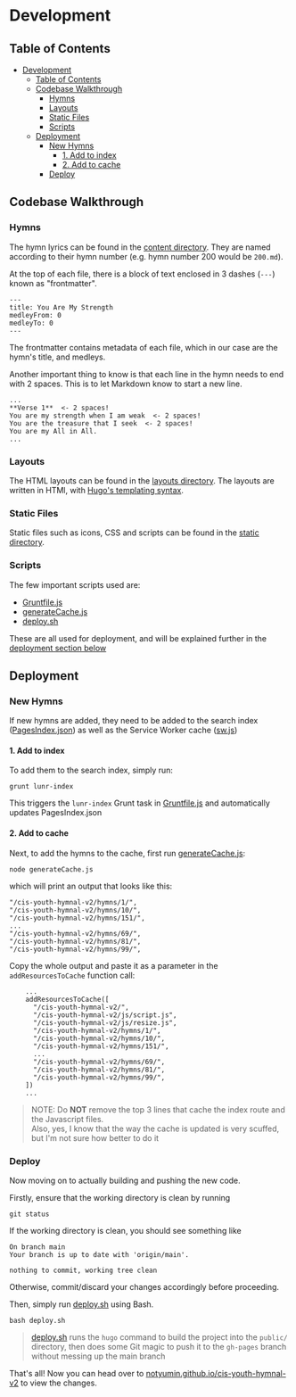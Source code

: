 # Development

## Table of Contents

- [Development](#development)
  - [Table of Contents](#table-of-contents)
  - [Codebase Walkthrough](#codebase-walkthrough)
    - [Hymns](#hymns)
    - [Layouts](#layouts)
    - [Static Files](#static-files)
    - [Scripts](#scripts)
  - [Deployment](#deployment)
    - [New Hymns](#new-hymns)
      - [1. Add to index](#1-add-to-index)
      - [2. Add to cache](#2-add-to-cache)
    - [Deploy](#deploy)

## Codebase Walkthrough

### Hymns

The hymn lyrics can be found in the [content directory](./content/hymns/).
They are named according to their hymn number (e.g. hymn number 200 would be `200.md`).

At the top of each file, there is a block of text enclosed in 3 dashes (`---`) known as "frontmatter".

```
---
title: You Are My Strength
medleyFrom: 0
medleyTo: 0
---
```

The frontmatter contains metadata of each file, which in our case are the hymn's title, and medleys.

Another important thing to know is that each line in the hymn needs to end with 2 spaces.
This is to let Markdown know to start a new line.

```
...
**Verse 1**  <- 2 spaces!
You are my strength when I am weak  <- 2 spaces!
You are the treasure that I seek  <- 2 spaces!
You are my All in All.
...
```

### Layouts

The HTML layouts can be found in the [layouts directory](./layouts/).
The layouts are written in HTMl, with [Hugo's templating syntax](https://gohugo.io/templates/introduction/).

### Static Files

Static files such as icons, CSS and scripts can be found in the [static directory](./static/).

### Scripts

The few important scripts used are:

- [Gruntfile.js](./Gruntfile.js)
- [generateCache.js](./generateCache.js)
- [deploy.sh](./deploy.sh)

These are all used for deployment, and will be explained further in the
[deployment section below](#deployment)

## Deployment

### New Hymns

If new hymns are added, they need to be added to
the search index ([PagesIndex.json](./static/js/lunr/PagesIndex.json))
as well as the Service Worker cache ([sw.js](./static/sw.js))

#### 1. Add to index

To add them to the search index, simply run:

```
grunt lunr-index
```

This triggers the `lunr-index` Grunt task in [Gruntfile.js](./Gruntfile.js) and automatically updates PagesIndex.json

#### 2. Add to cache

Next, to add the hymns to the cache, first run [generateCache.js](./generateCache.js):

```
node generateCache.js
```

which will print an output that looks like this:

```
"/cis-youth-hymnal-v2/hymns/1/",
"/cis-youth-hymnal-v2/hymns/10/",
"/cis-youth-hymnal-v2/hymns/151/",
...
"/cis-youth-hymnal-v2/hymns/69/",
"/cis-youth-hymnal-v2/hymns/81/",
"/cis-youth-hymnal-v2/hymns/99/",
```

Copy the whole output and paste it as a parameter in the `addResourcesToCache` function call:

```
    ...
    addResourcesToCache([
      "/cis-youth-hymnal-v2/",
      "/cis-youth-hymnal-v2/js/script.js",
      "/cis-youth-hymnal-v2/js/resize.js",
      "/cis-youth-hymnal-v2/hymns/1/",
      "/cis-youth-hymnal-v2/hymns/10/",
      "/cis-youth-hymnal-v2/hymns/151/",
      ...
      "/cis-youth-hymnal-v2/hymns/69/",
      "/cis-youth-hymnal-v2/hymns/81/",
      "/cis-youth-hymnal-v2/hymns/99/",
    ])
    ...
```

> NOTE: Do **NOT** remove the top 3 lines that cache the index route and the Javascript files.  
> Also, yes, I know that the way the cache is updated is very scuffed, but I'm not sure how better to do it

### Deploy

Now moving on to actually building and pushing the new code.

Firstly, ensure that the working directory is clean by running

```
git status
```

If the working directory is clean, you should see something like

```
On branch main
Your branch is up to date with 'origin/main'.

nothing to commit, working tree clean
```

Otherwise, commit/discard your changes accordingly before proceeding.

Then, simply run [deploy.sh](./deploy.sh) using Bash.

```
bash deploy.sh
```

> [deploy.sh](./deploy.sh) runs the `hugo` command to build the project into the `public/` directory,
> then does some Git magic to push it to the `gh-pages` branch without messing up the main branch

That's all! Now you can head over to [notyumin.github.io/cis-youth-hymnal-v2](https://notyumin.github.io/cis-youth-hymnal-v2) to view the changes.
